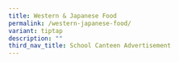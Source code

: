 ```yaml
---
title: Western & Japanese Food
permalink: /western-japanese-food/
variant: tiptap
description: ""
third_nav_title: School Canteen Advertisement
---
```

